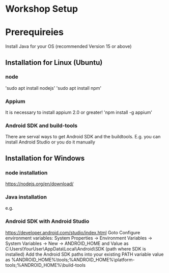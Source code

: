 # Workshop Setup

# Prerequireies
Install Java for your OS (recommended Version 15 or above)

## Installation for Linux (Ubuntu)

### node
'sudo apt install nodejs'
'sudo apt install npm'

### Appium 
It is necessary to install appium 2.0 or greater!
'npm install -g appium'

### Android SDK and build-tools
There are serval ways to get Android SDK and the buildtools. E.g. you can install Android Studio or you do it manually


## Installation for Windows

### node installation
https://nodejs.org/en/download/

### Java installation

e.g. 
### Android SDK with Android Studio
https://developer.android.com/studio/index.html
Goto Configure environment variables: System Properties -> Environment Variables -> System Variables -> New -> ANDROID_HOME and Value as C:Users\YourUser\AppData\Local\Android\SDK (path where SDK is installed)
Add the Android SDK paths into your existing PATH variable value as %ANDROID_HOME%\tools;%ANDROID_HOME%\platform-tools;%ANDROID_HOME%\build-tools




